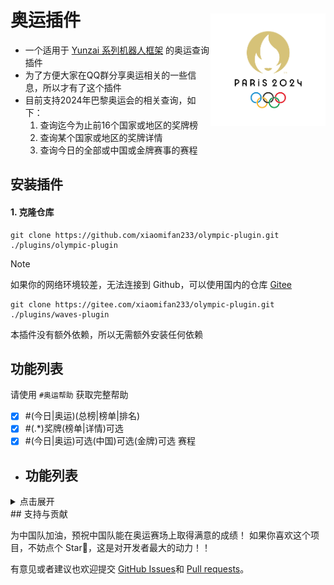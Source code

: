 <img src="resources/7-221111004315340.png"  height="180" style="float: right; margin-top: 50px;" alt="">

# 奥运插件

- 一个适用于 [Yunzai 系列机器人框架](https://github.com/yhArcadia/Yunzai-Bot-plugins-index) 的奥运查询插件
- 为了方便大家在QQ群分享奥运相关的一些信息，所以才有了这个插件
- 目前支持2024年巴黎奥运会的相关查询，如下：
  1. 查询迄今为止前16个国家或地区的奖牌榜
  2. 查询某个国家或地区的奖牌详情
  3. 查询今日的全部或中国或金牌赛事的赛程

## 安装插件

#### 1. 克隆仓库

```
git clone https://github.com/xiaomifan233/olympic-plugin.git ./plugins/olympic-plugin
```

> [!NOTE]
> 如果你的网络环境较差，无法连接到 Github，可以使用国内的仓库 [Gitee](https://gitee.com/)
>
> ```
> git clone https://gitee.com/xiaomifan233/olympic-plugin.git ./plugins/waves-plugin
> ```
本插件没有额外依赖，所以无需额外安装任何依赖

## 功能列表

请使用 `#奥运帮助` 获取完整帮助

- [x] #\(今日|奥运\)\(总榜|榜单|排名\)
- [x] #\(.*\)奖牌\(榜单|详情\)可选
- [x] #\(今日|奥运\)可选\(中国\)可选\(金牌\)可选 赛程

- ## 功能列表

<details><summary>点击展开</summary>

| 命令       | 功能           | 示例                                  |
|----------|--------------|-------------------------------------|
| #奥运总榜    | 获取前16的奖牌榜    | ![renderings](resources/奥运总榜.png)   |
| #中国/日本奖牌 | 获取某个国家的奖牌详情  | ![renderings](resources/中国奖牌.png)   |
| #今日赛程    | 获取今日所有赛程     | ![renderings](resources/赛程.png)     |
| #中国赛程    | 获取今日中国赛程     | ![renderings](resources/赛程.png)     |
| #金牌赛程    | 获取今日金牌赛程     | ![renderings](resources/金牌赛程.png)   |
| #中国金牌赛程  | 获取今日所有中国金牌赛程 | ![renderings](resources/中国金牌赛程.png) |

</details>
## 支持与贡献

为中国队加油，预祝中国队能在奥运赛场上取得满意的成绩！
如果你喜欢这个项目，不妨点个 Star🌟，这是对开发者最大的动力！！


有意见或者建议也欢迎提交 [GitHub Issues](https://github.com/xiaomifan233/olympic-plugin/issues)和 [Pull requests](https://github.com/xiaomifan233/olympic-plugin/pulls)。
